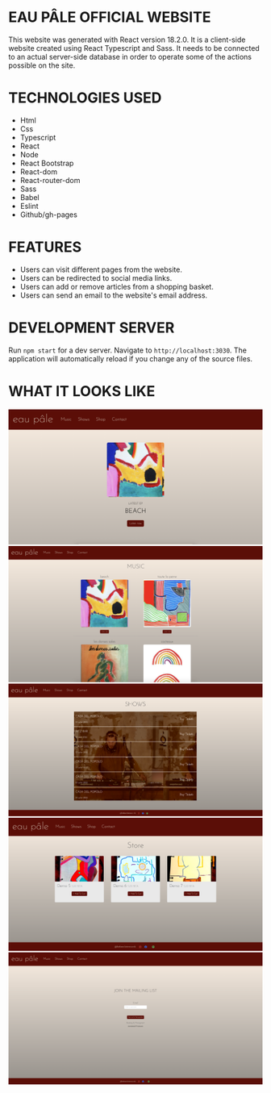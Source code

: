 # EAU PÂLE OFFICIAL WEBSITE

This website was generated with React version 18.2.0. It is a client-side website created using React Typescript and Sass. It needs to be connected to an actual server-side database in order to operate some of the actions possible on the site.

# TECHNOLOGIES USED

- Html
- Css
- Typescript
- React
- Node
- React Bootstrap
- React-dom
- React-router-dom
- Sass
- Babel
- Eslint
- Github/gh-pages

# FEATURES

- Users can visit different pages from the website.
- Users can be redirected to social media links.
- Users can add or remove articles from a shopping basket.
- Users can send an email to the website's email address.

# DEVELOPMENT SERVER

Run `npm start` for a dev server. Navigate to `http://localhost:3030`. The application will automatically reload if you change any of the source files.

# WHAT IT LOOKS LIKE

![Screenshot 1](./public/homepage_screenshot.png)
![Screenshot 2](./public/musicpage_screenshot.png)
![Screenshot 3](./public/showspage_screenshot.png)
![Screenshot 4](./public/storepage_screenshot.png)
![Screenshot 5](./public/contactpage_screenshot.png)


